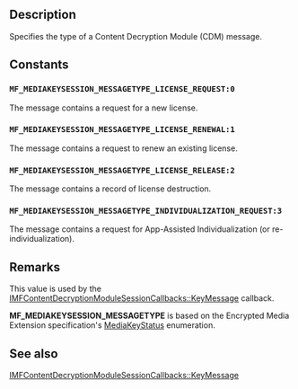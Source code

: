 ## Description

Specifies the type of a Content Decryption Module (CDM) message.

## Constants

### `MF_MEDIAKEYSESSION_MESSAGETYPE_LICENSE_REQUEST:0`

The message contains a request for a new license.

### `MF_MEDIAKEYSESSION_MESSAGETYPE_LICENSE_RENEWAL:1`

The message contains a request to renew an existing license.

### `MF_MEDIAKEYSESSION_MESSAGETYPE_LICENSE_RELEASE:2`

The message contains a record of license destruction.

### `MF_MEDIAKEYSESSION_MESSAGETYPE_INDIVIDUALIZATION_REQUEST:3`

The message contains a request for App-Assisted Individualization (or re-individualization).

## Remarks

This value is used by the [IMFContentDecryptionModuleSessionCallbacks::KeyMessage](https://learn.microsoft.com/windows/win32/api/mfcontentdecryptionmodule/nf-mfcontentdecryptionmodule-imfcontentdecryptionmodulesessioncallbacks-keymessage) callback.

**MF_MEDIAKEYSESSION_MESSAGETYPE** is based on the Encrypted Media Extension specification's [MediaKeyStatus](https://www.w3.org/TR/2017/REC-encrypted-media-20170918/#dom-mediakeymessagetype) enumeration.

## See also

[IMFContentDecryptionModuleSessionCallbacks::KeyMessage](https://learn.microsoft.com/windows/win32/api/mfcontentdecryptionmodule/nf-mfcontentdecryptionmodule-imfcontentdecryptionmodulesessioncallbacks-keymessage)